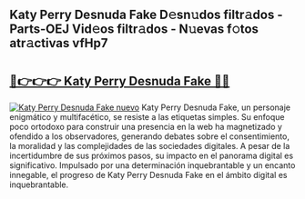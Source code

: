 ## Katy Perry Desnuda Fake D𝚎sn𝚞dos filtr𝚊dos - Parts-OEJ Vid𝚎os filtr𝚊dos - N𝚞evas f𝚘tos atr𝚊ctivas vfHp7

# <h2><a href="http://mbc73g.tromn.icu/?c=Katy+Perry+Desnuda+Fake">🔗👉👉👉 Katy Perry Desnuda Fake 🔗🔗</a></h2>

[![Katy Perry Desnuda Fake nuevo](https://i.imgur.com/pEAQMta.gif)](http://mbc73g.tromn.icu/?c=Katy+Perry+Desnuda+Fake)
Katy Perry Desnuda Fake, un personaje enigmático y multifacético, se resiste a las etiquetas simples. Su enfoque poco ortodoxo para construir una presencia en la web ha magnetizado y ofendido a los observadores, generando debates sobre el consentimiento, la moralidad y las complejidades de las sociedades digitales. A pesar de la incertidumbre de sus próximos pasos, su impacto en el panorama digital es significativo. Impulsado por una determinación inquebrantable y un encanto innegable, el progreso de Katy Perry Desnuda Fake en el ámbito digital es inquebrantable.
